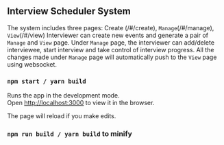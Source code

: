 ## Interview Scheduler System
The system includes three pages: Create (/#/create), `Manage`(/#/manage), `View`(/#/view)
Interviewer can create new events and generate a pair of `Manage` and `View` page.
Under `Manage` page, the interviewer can add/delete interviewee, start interview and take control of interview progress.
All the changes made under `Manage` page will automatically push to the `View` page using websocket.



### `npm start / yarn build`

Runs the app in the development mode.<br>
Open [http://localhost:3000](http://localhost:3000) to view it in the browser.

The page will reload if you make edits.<br>


### `npm run build / yarn build` to minify